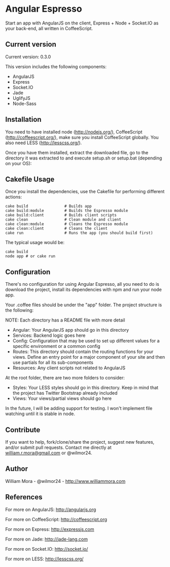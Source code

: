 # Angular Espresso

Start an app with AngularJS on the client, Express + Node + Socket.IO as your back-end, all written in CoffeeScript.

## Current version

Current version: 0.3.0

This version includes the following components:

* AngularJS 
* Express 
* Socket.IO 
* Jade 
* UglifyJS 
* Node-Sass

## Installation

You need to have installed node (http://nodejs.org/), CoffeeScript (http://coffeescript.org/), make sure
you install CoffeeScript globally. You also need LESS (http://lesscss.org/).

Once you have them installed, extract the downloaded file, go to the directory it was extracted to and execute
setup.sh or setup.bat (depending on your OS):

## Cakefile Usage

Once you install the dependencies, use the Cakefile for performing different actions:
```
cake build                # Builds app
cake build:module         # Builds the Espresso module
cake build:client         # Builds client scripts
cake clean                # Clean module and client
cake clean:module         # Cleans the Espresso module
cake clean:client         # Cleans the client
cake run                  # Runs the app (you should build first)
```
The typical usage would be:
```
cake build
node app # or cake run
```
## Configuration

There's no configuration for using Angular Espresso, all you need to do is download the project, install its
dependencies with npm and run your node app.

Your .coffee files should be under the "app" folder. The project structure is the following:

NOTE: Each directory has a README file with more detail

* Angular: Your AngularJS app should go in this directory
* Services: Backend logic goes here
* Config: Configuration that may be used to set up different values for a specific environment or a common config
* Routes: This directory should contain the routing functions for your views. Define an entry point for a major
component of your site and then use partials for all its sub-components
* Resources: Any client scripts not related to AngularJS

At the root folder, there are two more folders to consider:

* Styles: Your LESS styles should go in this directory. Keep in mind that the project has Twitter Bootstrap already
included
* Views: Your views/partial views should go here

In the future, I will be adding support for testing. I won't implement file watching until it is stable in node.

## Contribute
If you want to help, fork/clone/share the project, suggest new features, and/or submit pull requests.
Contact me directly at william.r.mora@gmail.com or @wilmor24.

## Author
William Mora - @wilmor24 - http://www.williammora.com

## References

For more on AngularJS: http://angularjs.org

For more on CoffeeScript: http://coffeescript.org

For more on Express: http://expressjs.com

For more on Jade: http://jade-lang.com

For more on Socket.IO: http://socket.io/

For more on LESS: http://lesscss.org/